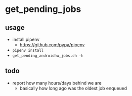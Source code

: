 # get_pending_jobs

## usage

- install pipenv
  - https://github.com/pypa/pipenv
- `pipenv install`
- `get_pending_androidhw_jobs.sh -h`

## todo

- report how many hours/days behind we are
  - basically how long ago was the oldest job enqueued

